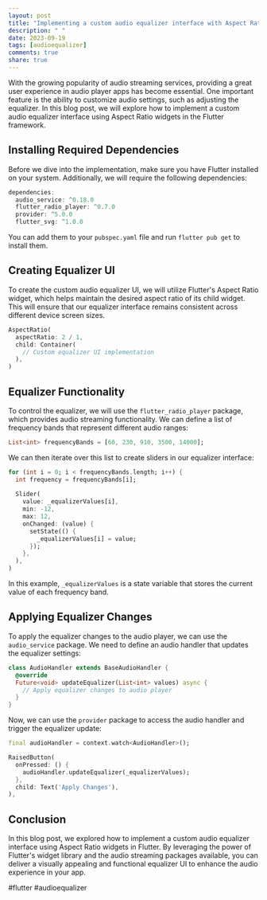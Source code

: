 ```yaml
---
layout: post
title: "Implementing a custom audio equalizer interface with Aspect Ratio widgets in Flutter"
description: " "
date: 2023-09-19
tags: [audioequalizer]
comments: true
share: true
---
```


With the growing popularity of audio streaming services, providing a great user experience in audio player apps has become essential. One important feature is the ability to customize audio settings, such as adjusting the equalizer. In this blog post, we will explore how to implement a custom audio equalizer interface using Aspect Ratio widgets in the Flutter framework.

## Installing Required Dependencies

Before we dive into the implementation, make sure you have Flutter installed on your system. Additionally, we will require the following dependencies:

```dart
dependencies:
  audio_service: ^0.18.0
  flutter_radio_player: ^0.7.0
  provider: ^5.0.0
  flutter_svg: ^1.0.0
```

You can add them to your `pubspec.yaml` file and run `flutter pub get` to install them.

## Creating Equalizer UI

To create the custom audio equalizer UI, we will utilize Flutter's Aspect Ratio widget, which helps maintain the desired aspect ratio of its child widget. This will ensure that our equalizer interface remains consistent across different device screen sizes.

```dart
AspectRatio(
  aspectRatio: 2 / 1,
  child: Container(
    // Custom equalizer UI implementation
  ),
)
```

## Equalizer Functionality

To control the equalizer, we will use the `flutter_radio_player` package, which provides audio streaming functionality. We can define a list of frequency bands that represent different audio ranges:

```dart
List<int> frequencyBands = [60, 230, 910, 3500, 14000];
```

We can then iterate over this list to create sliders in our equalizer interface:

```dart
for (int i = 0; i < frequencyBands.length; i++) {
  int frequency = frequencyBands[i];
  
  Slider(
    value: _equalizerValues[i],
    min: -12,
    max: 12,
    onChanged: (value) {
      setState(() {
        _equalizerValues[i] = value;
      });
    },
  ),
)
```

In this example, `_equalizerValues` is a state variable that stores the current value of each frequency band.

## Applying Equalizer Changes

To apply the equalizer changes to the audio player, we can use the `audio_service` package. We need to define an audio handler that updates the equalizer settings:

```dart
class AudioHandler extends BaseAudioHandler {
  @override
  Future<void> updateEqualizer(List<int> values) async {
    // Apply equalizer changes to audio player
  }
}
```

Now, we can use the `provider` package to access the audio handler and trigger the equalizer update:

```dart
final audioHandler = context.watch<AudioHandler>();

RaisedButton(
  onPressed: () {
    audioHandler.updateEqualizer(_equalizerValues);
  },
  child: Text('Apply Changes'),
),
```

## Conclusion

In this blog post, we explored how to implement a custom audio equalizer interface using Aspect Ratio widgets in Flutter. By leveraging the power of Flutter's widget library and the audio streaming packages available, you can deliver a visually appealing and functional equalizer UI to enhance the audio experience in your app.

#flutter #audioequalizer